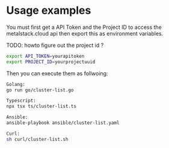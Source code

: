 # Usage examples

You must first get a API Token and the Project ID to access the metalstack.cloud api then export this as environment variables.

TODO: howto figure out the project id ?

```bash
export API_TOKEN=yourapitoken
export PROJECT_ID=yourprojectuuid
```

Then you can execute them as follwoing:

```bash
Golang:
go run go/cluster-list.go

Typescript:
npx tsx ts/cluster-list.ts

Ansible:
ansible-playbook ansible/cluster-list.yaml

Curl:
sh curl/cluster-list.sh
```
